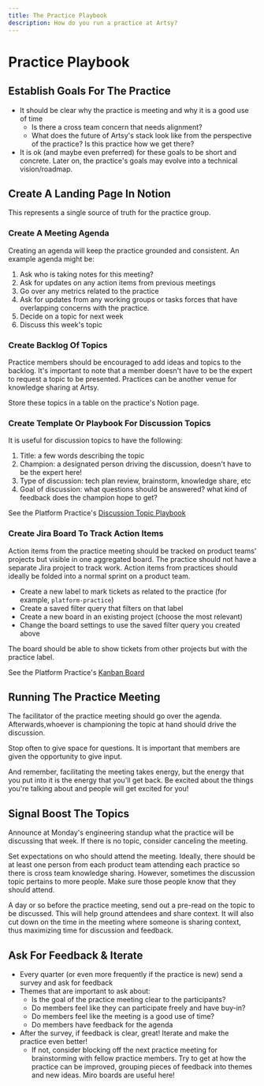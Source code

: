 ```yaml
---
title: The Practice Playbook
description: How do you run a practice at Artsy?
---
```


# Practice Playbook

## Establish Goals For The Practice

- It should be clear why the practice is meeting and why it is a good use of time
  - Is there a cross team concern that needs alignment?
  - What does the future of Artsy's stack look like from the perspective of the practice? Is this practice how we
    get there?
- It is ok (and maybe even preferred) for these goals to be short and concrete. Later on, the practice's goals may
  evolve into a technical vision/roadmap.

## Create A Landing Page In Notion

This represents a single source of truth for the practice group.

### Create A Meeting Agenda

Creating an agenda will keep the practice grounded and consistent. An example agenda might be:

1. Ask who is taking notes for this meeting?
2. Ask for updates on any action items from previous meetings
3. Go over any metrics related to the practice
4. Ask for updates from any working groups or tasks forces that have overlapping concerns with the practice.
5. Decide on a topic for next week
6. Discuss this week's topic

### Create Backlog Of Topics

Practice members should be encouraged to add ideas and topics to the backlog. It's important to note that a member
doesn't have to be the expert to request a topic to be presented. Practices can be another venue for knowledge
sharing at Artsy.

Store these topics in a table on the practice's Notion page.

### Create Template Or Playbook For Discussion Topics

It is useful for discussion topics to have the following:

1. Title: a few words describing the topic
2. Champion: a designated person driving the discussion, doesn't have to be the expert here!
3. Type of discussion: tech plan review, brainstorm, knowledge share, etc
4. Goal of discussion: what questions should be answered? what kind of feedback does the champion hope to get?

See the Platform Practice's
[Discussion Topic Playbook](https://www.notion.so/artsy/Discussion-Topic-Playbook-4a11a9c2313c409782b3f33eda9bb4ee)

### Create Jira Board To Track Action Items

Action items from the practice meeting should be tracked on product teams' projects but visible in one aggregated
board. The practice should not have a separate Jira project to track work. Action items from practices should
ideally be folded into a normal sprint on a product team.

- Create a new label to mark tickets as related to the practice (for example, `platform-practice`)
- Create a saved filter query that filters on that label
- Create a new board in an existing project (choose the most relevant)
- Change the board settings to use the saved filter query you created above

The board should be able to show tickets from other projects but with the practice label.

See the Platform Practice's
[Kanban Board](https://artsyproduct.atlassian.net/secure/RapidBoard.jspa?rapidView=79&projectKey=PLATFORM)

## Running The Practice Meeting

The facilitator of the practice meeting should go over the agenda. Afterwards,whoever is championing the topic at
hand should drive the discussion.

Stop often to give space for questions. It is important that members are given the opportunity to give input.

And remember, facilitating the meeting takes energy, but the energy that you put into it is the energy that you'll
get back. Be excited about the things you're talking about and people will get excited for you!

## Signal Boost The Topics

Announce at Monday's engineering standup what the practice will be discussing that week. If there is no topic,
consider canceling the meeting.

Set expectations on who should attend the meeting. Ideally, there should be at least one person from each product
team attending each practice so there is cross team knowledge sharing. However, sometimes the discussion topic
pertains to more people. Make sure those people know that they should attend.

A day or so before the practice meeting, send out a pre-read on the topic to be discussed. This will help ground
attendees and share context. It will also cut down on the time in the meeting where someone is sharing context,
thus maximizing time for discussion and feedback.

## Ask For Feedback & Iterate

- Every quarter (or even more frequently if the practice is new) send a survey and ask for feedback
- Themes that are important to ask about:
  - Is the goal of the practice meeting clear to the participants?
  - Do members feel like they can participate freely and have buy-in?
  - Do members feel like the meeting is a good use of time?
  - Do members have feedback for the agenda
- After the survey, if feedback is clear, great! Iterate and make the practice even better!
  - If not, consider blocking off the next practice meeting for brainstorming with fellow practice members. Try to
    get at how the practice can be improved, grouping pieces of feedback into themes and new ideas. Miro boards are
    useful here!
